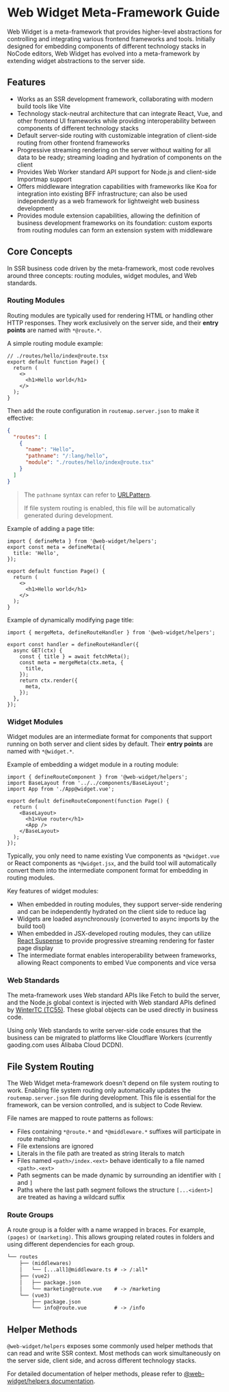 # Web Widget Meta-Framework Guide

Web Widget is a meta-framework that provides higher-level abstractions for controlling and integrating various frontend frameworks and tools. Initially designed for embedding components of different technology stacks in NoCode editors, Web Widget has evolved into a meta-framework by extending widget abstractions to the server side.

## Features

- Works as an SSR development framework, collaborating with modern build tools like Vite
- Technology stack-neutral architecture that can integrate React, Vue, and other frontend UI frameworks while providing interoperability between components of different technology stacks
- Default server-side routing with customizable integration of client-side routing from other frontend frameworks
- Progressive streaming rendering on the server without waiting for all data to be ready; streaming loading and hydration of components on the client
- Provides Web Worker standard API support for Node.js and client-side Importmap support
- Offers middleware integration capabilities with frameworks like Koa for integration into existing BFF infrastructure; can also be used independently as a web framework for lightweight web business development
- Provides module extension capabilities, allowing the definition of business development frameworks on its foundation: custom exports from routing modules can form an extension system with middleware

## Core Concepts

In SSR business code driven by the meta-framework, most code revolves around three concepts: routing modules, widget modules, and Web standards.

### Routing Modules

Routing modules are typically used for rendering HTML or handling other HTTP responses. They work exclusively on the server side, and their **entry points** are named with `*@route.*`.

A simple routing module example:

```tsx
// ./routes/hello/index@route.tsx
export default function Page() {
  return (
    <>
      <h1>Hello world</h1>
    </>
  );
}
```

Then add the route configuration in `routemap.server.json` to make it effective:

```json
{
  "routes": [
    {
      "name": "Hello",
      "pathname": "/:lang/hello",
      "module": "./routes/hello/index@route.tsx"
    }
  ]
}
```

> The `pathname` syntax can refer to [URLPattern](https://developer.mozilla.org/en-US/docs/Web/API/URLPattern).
>
> If file system routing is enabled, this file will be automatically generated during development.

Example of adding a page title:

```tsx
import { defineMeta } from '@web-widget/helpers';
export const meta = defineMeta({
  title: 'Hello',
});

export default function Page() {
  return (
    <>
      <h1>Hello world</h1>
    </>
  );
}
```

Example of dynamically modifying page title:

```tsx
import { mergeMeta, defineRouteHandler } from '@web-widget/helpers';

export const handler = defineRouteHandler({
  async GET(ctx) {
    const { title } = await fetchMeta();
    const meta = mergeMeta(ctx.meta, {
      title,
    });
    return ctx.render({
      meta,
    });
  },
});
```

### Widget Modules

Widget modules are an intermediate format for components that support running on both server and client sides by default. Their **entry points** are named with `*@widget.*`.

Example of embedding a widget module in a routing module:

```tsx
import { defineRouteComponent } from '@web-widget/helpers';
import BaseLayout from '../../components/BaseLayout';
import App from './App@widget.vue';

export default defineRouteComponent(function Page() {
  return (
    <BaseLayout>
      <h1>Vue router</h1>
      <App />
    </BaseLayout>
  );
});
```

Typically, you only need to name existing Vue components as `*@widget.vue` or React components as `*@widget.jsx`, and the build tool will automatically convert them into the intermediate component format for embedding in routing modules.

Key features of widget modules:

- When embedded in routing modules, they support server-side rendering and can be independently hydrated on the client side to reduce lag
- Widgets are loaded asynchronously (converted to async imports by the build tool)
- When embedded in JSX-developed routing modules, they can utilize [React Suspense](https://react.dev/reference/react/Suspense) to provide progressive streaming rendering for faster page display
- The intermediate format enables interoperability between frameworks, allowing React components to embed Vue components and vice versa

### Web Standards

The meta-framework uses Web standard APIs like Fetch to build the server, and the Node.js global context is injected with Web standard APIs defined by [WinterTC (TC55)](https://wintertc.org). These global objects can be used directly in business code.

Using only Web standards to write server-side code ensures that the business can be migrated to platforms like Cloudflare Workers (currently gaoding.com uses Alibaba Cloud DCDN).

## File System Routing

The Web Widget meta-framework doesn't depend on file system routing to work. Enabling file system routing only automatically updates the `routemap.server.json` file during development. This file is essential for the framework, can be version controlled, and is subject to Code Review.

File names are mapped to route patterns as follows:

- Files containing `*@route.*` and `*@middleware.*` suffixes will participate in route matching
- File extensions are ignored
- Literals in the file path are treated as string literals to match
- Files named `<path>/index.<ext>` behave identically to a file named `<path>.<ext>`
- Path segments can be made dynamic by surrounding an identifier with `[` and `]`
- Paths where the last path segment follows the structure `[...<ident>]` are treated as having a wildcard suffix

### Route Groups

A route group is a folder with a name wrapped in braces. For example, `(pages)` or `(marketing)`. This allows grouping related routes in folders and using different dependencies for each group.

```txt
└── routes
    ├── (middlewares)
    │   └── [...all]@middleware.ts # -> /:all*
    ├── (vue2)
    │   ├── package.json
    │   └── marketing@route.vue    # -> /marketing
    └── (vue3)
        ├── package.json
        └── info@route.vue         # -> /info
```

## Helper Methods

`@web-widget/helpers` exposes some commonly used helper methods that can read and write SSR context. Most methods can work simultaneously on the server side, client side, and across different technology stacks.

For detailed documentation of helper methods, please refer to [@web-widget/helpers documentation](./helpers/README.md).
